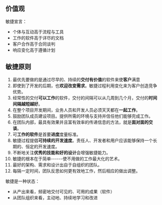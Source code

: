 ## 价值观

敏捷宣言：

- 个体与互动高于流程与工具
- 工作的软件高于详尽的文档
- 客户合作高于合同谈判
- 响应变化高于遵循计划

## 敏捷原则

1. 最优先要做的是通过尽早的、持续的**交付有价值**的软件来使**客户**满意
2. 即使到了开发的后期，也**欢迎改变需求**。敏捷过程利用变化来为客户创造竞争优势。
3. 经常性的交付**可以工作**的软件，交付的间隔可以从几周到几个月，交付的**时间间隔越短越好**。
4. 在整个项目开发期间，业务人员和开发人员必须天天都在**一起工作**。
5. 鼓励团队成员建设项目。提供所需的环境与支持并信任他们能够完成工作。
6. 在团队内部，最具有效果并且富有效率的传递信息的方法，就是**面对面的交谈**。
7. 可**工作的软件**是首要**进度**度量标准。
8. 敏捷过程提倡**可持续的开发速度**。责任人、开发者和用户应该能够保持一个长期的、恒定的开发速度。
9. 不断地关注**优秀的技能和好的设计**会增强敏捷能力。
10. 敏捷的根本在于简单------使不用做的工作最大化的艺术。
11. 最好的架构、需求和设计出自于自组织的团队。
12. 每隔一定时间，团队反思如何更有效地工作，然后相应的做出调整。

敏捷是一种状态：

- 从产出来看，频密地交付可见的、可用的成果（软件）
- 从团队组织来看，主动地、持续地学习和改进
